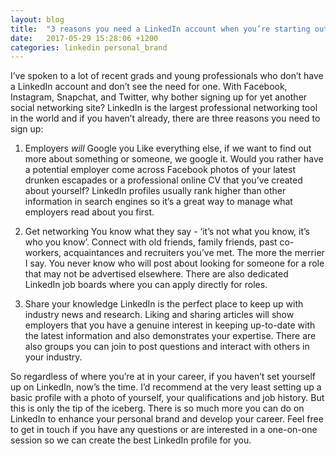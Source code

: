 ```yaml
---
layout: blog
title:  "3 reasons you need a LinkedIn account when you’re starting out in your career"
date:   2017-05-29 15:28:06 +1200
categories: linkedin personal_brand
---
```


I’ve spoken to a lot of recent grads and young professionals who don’t have a LinkedIn account and don’t see the need for one.  With Facebook, Instagram, Snapchat, and Twitter, why bother signing up for yet another social networking site?  LinkedIn is the largest professional networking tool in the world and if you haven’t already, there are three reasons you need to sign up:
 
1. Employers *will* Google you
Like everything else, if we want to find out more about something or someone, we google it.  Would you rather have a potential employer come across Facebook photos of your latest drunken escapades or a professional online CV that you’ve created about yourself?  LinkedIn profiles usually rank higher than other information in search engines so it’s a great way to manage what employers read about you first.
 
2. Get networking
You know what they say - ‘it’s not what you know, it’s who you know’.  Connect with old friends, family friends, past co-workers, acquaintances and recruiters you’ve met.  The more the merrier I say.  You never know who will post about looking for someone for a role that may not be advertised elsewhere.  There are also dedicated LinkedIn job boards where you can apply directly for roles.
 
3. Share your knowledge
LinkedIn is the perfect place to keep up with industry news and research.  Liking and sharing articles will show employers that you have a genuine interest in keeping up-to-date with the latest information and also demonstrates your expertise.  There are also groups you can join to post questions and interact with others in your industry.
 
So regardless of where you’re at in your career, if you haven’t set yourself up on LinkedIn, now’s the time.  I’d recommend at the very least setting up a basic profile with a photo of yourself, your qualifications and job history.  But this is only the tip of the iceberg.  There is so much more you can do on LinkedIn to enhance your personal brand and develop your career.  Feel free to get in touch if you have any questions or are interested in a one-on-one session so we can create the best LinkedIn profile for you.
